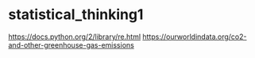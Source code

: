 # statistical_thinking1
https://docs.python.org/2/library/re.html
https://ourworldindata.org/co2-and-other-greenhouse-gas-emissions
